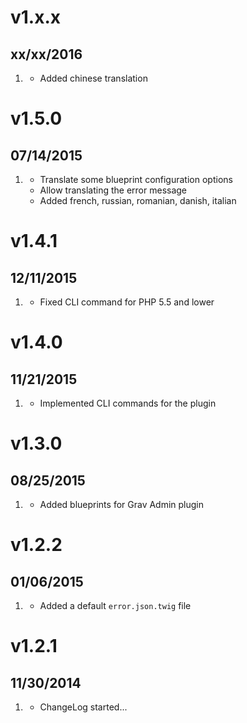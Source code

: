 # v1.x.x
## xx/xx/2016

1. [](#improved)
    * Added chinese translation

# v1.5.0
## 07/14/2015

1. [](#improved)
    * Translate some blueprint configuration options
    * Allow translating the error message
    * Added french, russian, romanian, danish, italian

# v1.4.1
## 12/11/2015

1. [](#bugfix)
    * Fixed CLI command for PHP 5.5 and lower

# v1.4.0
## 11/21/2015

1. [](#new)
    * Implemented CLI commands for the plugin

# v1.3.0
## 08/25/2015

1. [](#improved)
    * Added blueprints for Grav Admin plugin

# v1.2.2
## 01/06/2015

1. [](#new)
    * Added a default `error.json.twig` file

# v1.2.1
## 11/30/2014

1. [](#new)
    * ChangeLog started...
